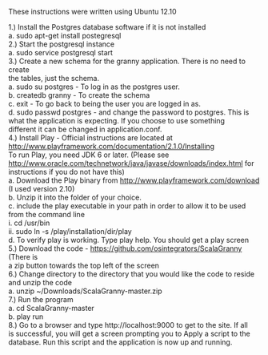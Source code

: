These instructions were written using Ubuntu 12.10

1.) Install the Postgres database software if it is not installed  
    a. sudo apt-get install postegresql  
2.) Start the postgresql instance  
    a. sudo service postgresql start  
3.) Create a new schema for the granny application. There is no need to create  
      the tables, just the schema.  
    a. sudo su postgres - To log in as the postgres user.  
    b. createdb granny - To create the schema  
    c. exit - To go back to being the user you are logged in as.  
    d. sudo passwd postgres - and change the password to postgres. This is  
       what the application is expecting. If you choose to use something  
       different it can be changed in application.conf.  
4.) Install Play - Official instructions are located at  
       http://www.playframework.com/documentation/2.1.0/Installing  
       To run Play, you need JDK 6 or later. (Please see   
         http://www.oracle.com/technetwork/java/javase/downloads/index.html for  
         instructions if you do not have this)  
    a. Download the Play binary from http://www.playframework.com/download  
         (I used version 2.10)  
    b. Unzip it into the folder of your choice.  
    c. include the play executable in your path in order to allow it to be used  
         from the command line  
       i. cd /usr/bin  
       ii. sudo ln -s /play/installation/dir/play  
    d. To verify play is working. Type play help. You should get a play screen  
5.) Download the code - https://github.com/osintegrators/ScalaGranny (There is  
       a zip button towards the top left of the screen  
6.) Change directory to the directory that you would like the code to reside  
       and unzip the code  
    a. unzip ~/Downloads/ScalaGranny-master.zip  
7.) Run the program  
    a. cd ScalaGranny-master  
    b. play run  
8.) Go to a browser and type http://localhost:9000 to get to the site. If all  
    is successful, you will get a screen prompting you to Apply a script to the  
    database. Run this script and the application is now up and running.  
